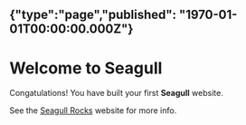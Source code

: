 {"type":"page","published": "1970-01-01T00:00:00.000Z"}
---
# Welcome to Seagull #

Congatulations! You have built your first **Seagull** website.

See the [Seagull Rocks](https://seagull.rocks) website for more info.
